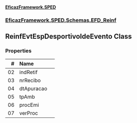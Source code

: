 #### [EficazFramework.SPED](EficazFrameworkSPED.md 'EficazFramework SPED')
### [EficazFramework.SPED.Schemas.EFD_Reinf](EficazFramework.SPED.Schemas.EFD_Reinf.md 'EficazFramework.SPED.Schemas.EFD_Reinf')

## ReinfEvtEspDesportivoIdeEvento Class
### Properties

| # | Name | |
| ---: | :--- | :--- |
| 02 | indRetif |  |
| 03 | nrRecibo |  |
| 04 | dtApuracao |  |
| 05 | tpAmb |  |
| 06 | procEmi |  |
| 07 | verProc |  |
